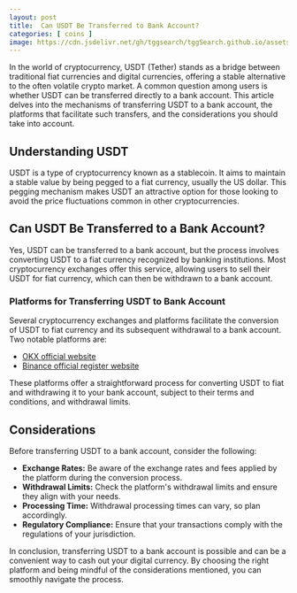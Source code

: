 ```yaml
---
layout: post
title:  Can USDT Be Transferred to Bank Account?
categories: [ coins ]
image: https://cdn.jsdelivr.net/gh/tggsearch/tggSearch.github.io/assets/img/usdt-1.webp
---
```


In the world of cryptocurrency, USDT (Tether) stands as a bridge between traditional fiat currencies and digital currencies, offering a stable alternative to the often volatile crypto market. A common question among users is whether USDT can be transferred directly to a bank account. This article delves into the mechanisms of transferring USDT to a bank account, the platforms that facilitate such transfers, and the considerations you should take into account.

## Understanding USDT

USDT is a type of cryptocurrency known as a stablecoin. It aims to maintain a stable value by being pegged to a fiat currency, usually the US dollar. This pegging mechanism makes USDT an attractive option for those looking to avoid the price fluctuations common in other cryptocurrencies.

## Can USDT Be Transferred to a Bank Account?

Yes, USDT can be transferred to a bank account, but the process involves converting USDT to a fiat currency recognized by banking institutions. Most cryptocurrency exchanges offer this service, allowing users to sell their USDT for fiat currency, which can then be withdrawn to a bank account.

### Platforms for Transferring USDT to Bank Account

Several cryptocurrency exchanges and platforms facilitate the conversion of USDT to fiat currency and its subsequent withdrawal to a bank account. Two notable platforms are:

- [OKX official website](/302.html?target=https://www.okx.com/join/65103688)
- [Binance official register website](/302.html?target=https://accounts.binance.com/register?ref=ZGR4DOXV)

These platforms offer a straightforward process for converting USDT to fiat and withdrawing it to your bank account, subject to their terms and conditions, and withdrawal limits.

## Considerations

Before transferring USDT to a bank account, consider the following:

- **Exchange Rates:** Be aware of the exchange rates and fees applied by the platform during the conversion process.
- **Withdrawal Limits:** Check the platform's withdrawal limits and ensure they align with your needs.
- **Processing Time:** Withdrawal processing times can vary, so plan accordingly.
- **Regulatory Compliance:** Ensure that your transactions comply with the regulations of your jurisdiction.

In conclusion, transferring USDT to a bank account is possible and can be a convenient way to cash out your digital currency. By choosing the right platform and being mindful of the considerations mentioned, you can smoothly navigate the process.